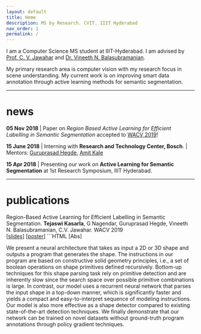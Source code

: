 ```yaml
---
layout: default
title: Home
description: MS by Research. CVIT. IIIT Hyderabad
nav_order: 1
permalink: /
---
```



I am a Computer Science MS student at IIIT-Hyderabad. I am advised by [Prof. C. V. Jawahar](http://faculty.iiit.ac.in/~jawahar/) and [Dr. Vineeth N. Balasubramanian](https://www.iith.ac.in/~vineethnb/).

My primary research area is computer vision with my research focus in scene understanding. My current work is on improving smart data annotation through active learning methods for semantic segmentation.

*** 

# news

**05 Nov 2018** | Paper on _Region Based Active Learning for Efficient Labelling in Semantic Segmentation_ accepted to [WACV 2019](wacv19.wacv.net)!

**15 June 2018** | Interning with **Research and Technology Center, Bosch**. \| Mentors: [Guruprasad Hegde](https://www.linkedin.com/in/guruprasad-hegde-657b81a/),  [Amit Kale](https://www.linkedin.com/in/kaleamit/)

**15 Apr 2018** | Presenting our work on **Active Learning for Semantic Segmentation** at 1st Research Symposium, IIIT Hyderabad.

***

# publications

Region-Based Active Learning for Efficient Labelling in Semantic Segmentation. **Tejaswi Kasarla**, G Nagendar, Guruprasad Hegde, Vineeth N. Balasubramanian, C.V. Jawahar. WACV 2019</br>
[[slides](assets/wacv%20spotlight%20presentation.pdf)] [[poster](assets/poster_wacv.pdf)] ```HTML <span>   [<a class="abstract">Abs</a>]
  
  
  
  
  
  
  
  
  </span>

  <!-- Hidden abstract block -->
  
  <span class="abstract hidden">
    <p>We present a neural architecture that takes as input a 2D or 3D shape and outputs a program that generates the shape. The instructions in our program are based on constructive solid geometry principles, i.e., a set of boolean operations on shape primitives defined recursively. Bottom-up techniques for this shape parsing task rely on primitive detection and are inherently slow since the search space over possible primitive combinations is large. In contrast, our model uses a recurrent neural network that parses the input shape in a top-down manner, which is significantly faster and yields a compact and easy-to-interpret sequence of modeling instructions. Our model is also more effective as a shape detector compared to existing state-of-the-art detection techniques. We finally demonstrate that our network can be trained on novel datasets without ground-truth program annotations through policy gradient techniques.</p>
  </span>

```
